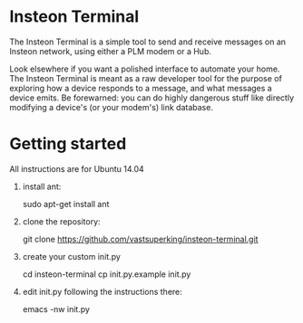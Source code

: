 # Insteon Terminal
The Insteon Terminal is a simple tool to send and receive messages on an Insteon network, using either a PLM modem or a Hub.

Look elsewhere if you want a polished interface to automate your home. The Insteon Terminal is meant as a raw developer tool for the purpose of exploring how a device responds to a message, and what messages a device emits. Be forewarned: you can do highly dangerous stuff like directly modifying a device's (or your modem's) link database.

# Getting started
All instructions are for Ubuntu 14.04

1) install ant:

    sudo apt-get install ant

2) clone the repository:

    git clone https://github.com/vastsuperking/insteon-terminal.git

3) create your custom init.py

    cd insteon-terminal
    cp init.py.example init.py

4) edit init.py following the instructions there:

    emacs -nw init.py


